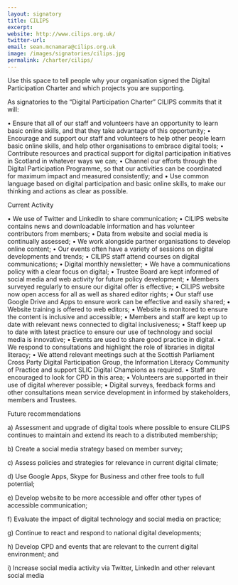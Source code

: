 ```yaml
---
layout: signatory
title: CILIPS
excerpt: 
website: http://www.cilips.org.uk/
twitter-url: 
email: sean.mcnamara@cilips.org.uk
image: /images/signatories/cilips.jpg
permalink: /charter/cilips/
---
```



Use this space to tell people why your organisation signed the Digital Participation Charter and which projects you are supporting.

As signatories to the “Digital Participation Charter” CILIPS commits that it will: 

•	Ensure that all of our staff and volunteers have an opportunity to learn basic online skills, and that they take advantage of this opportunity; 
•	Encourage and support our staff and volunteers to help other people learn basic online skills, and help other organisations to embrace digital tools;
•	Contribute resources and practical support for digital participation initiatives in Scotland in whatever ways we can; 
•	Channel our efforts through the Digital Participation Programme, so that our activities can be coordinated for maximum impact and measured consistently; and
•	Use common language based on digital participation and basic online skills, to make our thinking and actions as clear as possible. 
	
Current Activity

•	We use of Twitter and LinkedIn to share communication;
•	CILIPS website contains news and downloadable information and has volunteer contributors from members;
•	Data from website and social media is continually assessed;
•	We work alongside partner organisations to develop online content;
•	Our events often have a variety of sessions on digital developments and trends;
•	CILIPS staff attend courses on digital communications;
•	Digital monthly newsletter;
•	We have a communications policy with a clear focus on digital;
•	Trustee Board are kept informed of social media and web activity for future policy development;
•	Members surveyed regularly to ensure our digital offer is effective;
•	CILIPS website now open access for all as well as shared editor rights;
•	Our staff use Google Drive and Apps to ensure work can be effective and easily shared;
•	Website training is offered to web editors;
•	Website is monitored to ensure the content is inclusive and accessible;
•	Members and staff are kept up to date with relevant news connected to digital inclusiveness;
•	Staff keep up to date with latest practice to ensure our use of technology and social media is innovative;
•	Events are used to share good practice in digital.
•	We respond to consultations and highlight the role of libraries in digital literacy;
•	We attend relevant meetings such at the Scottish Parliament Cross Party Digital Participation Group, the Information Literacy Community of Practice and support SLIC Digital Champions as required.
•	Staff are encouraged to look for CPD in this area;
•	Volunteers are supported in their use of digital wherever possible;
•	Digital surveys, feedback forms and other consultations mean service development in informed by stakeholders, members and Trustees.


Future recommendations

a)	Assessment and upgrade of digital tools where possible to ensure  CILIPS continues to maintain and extend its reach to a distributed membership;

b)	Create a social media strategy based on member survey;

c)	Assess policies and strategies for relevance in current digital climate;

d)	Use Google Apps, Skype for Business and other free tools to full potential;

e)	Develop website to be more accessible and offer other types of accessible communication;

f)	Evaluate the impact of digital technology and social media on practice;

g)	Continue to react and respond to national digital developments;

h)	Develop CPD and events that are relevant to the current digital environment; and

i)	Increase social media activity via Twitter, LinkedIn and other relevant social media
